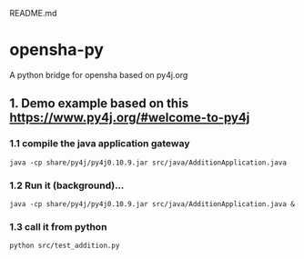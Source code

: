 README.md

# opensha-py

A python bridge for opensha based on py4j.org

## 1. Demo example based on this https://www.py4j.org/#welcome-to-py4j


### 1.1 compile the java application gateway

```
java -cp share/py4j/py4j0.10.9.jar src/java/AdditionApplication.java
```

### 1.2 Run it (background)... 

```
java -cp share/py4j/py4j0.10.9.jar src/java/AdditionApplication.java &
```

### 1.3 call it from python

```
python src/test_addition.py
```








